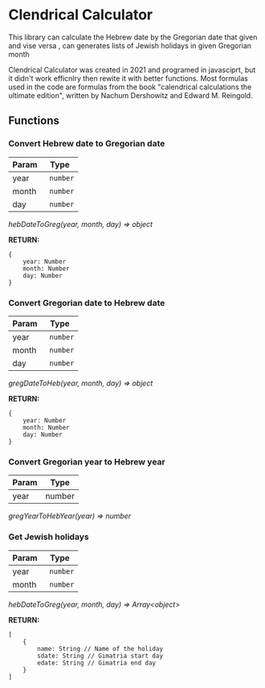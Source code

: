 # Clendrical Calculator
This library can calculate the Hebrew date by the Gregorian date that given and vise versa , can generates lists of Jewish holidays in given Gregorian month

Clendrical Calculator was created in 2021 and programed in javasciprt, but it didn't work efficnlry then rewite it with better functions.
Most formulas used in the code are formulas from the book "calendrical calculations the ultimate edition", written by Nachum Dershowitz and Edward M. Reingold.


## Functions

### Convert Hebrew date to Gregorian  date
| Param | Type |
| --- | --- |
| year | <code> number</code>|
| month | <code> number</code>|
| day | <code> number</code>|

*hebDateToGreg(year, month, day) ⇒ object*

**RETURN:**

    {
	    year: Number
	    month: Number
	    day: Number
    }

### Convert Gregorian  date to Hebrew date
| Param | Type |
| --- | --- |
| year | <code> number</code>|
| month | <code> number</code>|
| day | <code> number</code>|

*gregDateToHeb(year, month, day) ⇒ object*


**RETURN:**

    {
	    year: Number
	    month: Number
	    day: Number
    }

### Convert Gregorian year to Hebrew year
| Param | Type |
| --- | --- |
| year | number |

*gregYearToHebYear(year) ⇒ number*

### Get Jewish holidays
| Param | Type |
| --- | --- |
| year | <code> number</code> |
| month | <code> number</code> |

*hebDateToGreg(year, month, day) ⇒ Array\<object\>*

**RETURN:**

    [
	    {
		    name: String // Name of the holiday
		    sdate: String // Gimatria start day
		    edate: String // Gimatria end day
	    }
    ]






